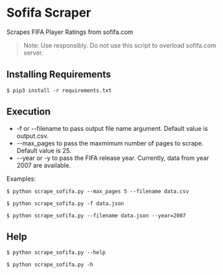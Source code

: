 # Sofifa Scraper

Scrapes FIFA Player Ratings from sofifa.com

> Note: Use responsibly. Do not use this script to overload sofifa.com server.

## Installing Requirements

    $ pip3 install -r requirements.txt

## Execution

* -f or --filename to pass output file name argument. Default value is output.csv.
* --max_pages to pass the maxmimum number of pages to scrape. Default value is 25.
* --year or -y to pass the FIFA release year. Currently, data from year 2007 are available.

Examples:

    $ python scrape_sofifa.py --max_pages 5 --filename data.csv

    $ python scrape_sofifa.py -f data.json

    $ python scrape_sofifa.py --filename data.json --year=2007

## Help

    $ python scrape_sofifa.py --help

    $ python scrape_sofifa.py -h